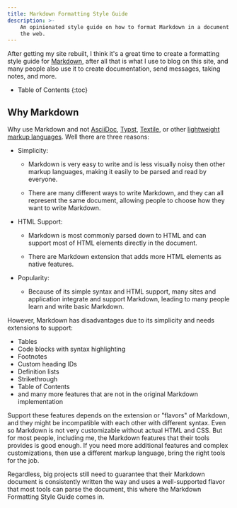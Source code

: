 ```yaml
---
title: Markdown Formatting Style Guide
description: >-
    An opinionated style guide on how to format Markdown in a document and on
    the web.
---
```


After getting my site rebuilt, I think it's a great time to create a formatting
style guide for [Markdown], after all that is what I use to blog on this site,
and many people also use it to create documentation, send messages, taking
notes, and more.

[Markdown]: https://daringfireball.net/projects/markdown/

-   Table of Contents
{:toc}

## Why Markdown

Why use Markdown and not [AsciiDoc](https://asciidoc.org/), [Typst](https://typst.app),
[Textile](https://textile-lang.com), or other [lightweight markup languages][light-markup-langs].
Well there are three reasons:

[light-markup-langs]: https://en.wikipedia.org/wiki/Lightweight_markup_language

-   Simplicity:

    -   Markdown is very easy to write and is less visually noisy then other
        markup languages, making it easily to be parsed and read by everyone.

    -   There are many different ways to write Markdown, and they can all
        represent the same document, allowing people to choose how they want to
        write Markdown.

-   HTML Support:

    -   Markdown is most commonly parsed down to HTML and can support most of
        HTML elements directly in the document.

    -   There are Markdown extension that adds more HTML elements as native
        features.

-   Popularity:

    -   Because of its simple syntax and HTML support, many sites and
        application integrate and support Markdown, leading to many people learn
        and write basic Markdown.

However, Markdown has disadvantages due to its simplicity and needs extensions
to support:

- Tables
- Code blocks with syntax highlighting
- Footnotes
- Custom heading IDs
- Definition lists
- Strikethrough
- Table of Contents
- and many more features that are not in the original Markdown implementation

Support these features depends on the extension or "flavors" of Markdown, and
they might be incompatible with each other with different syntax. Even so
Markdown is not very customizable without actual HTML and CSS. But for most
people, including me, the Markdown features that their tools provides is good
enough. If you need more additional features and complex customizations, then
use a different markup language, bring the right tools for the job.

Regardless, big projects still need to guarantee that their Markdown document is
consistently written the way and uses a well-supported flavor that most tools
can parse the document, this where the Markdown Formatting Style Guide comes in.
